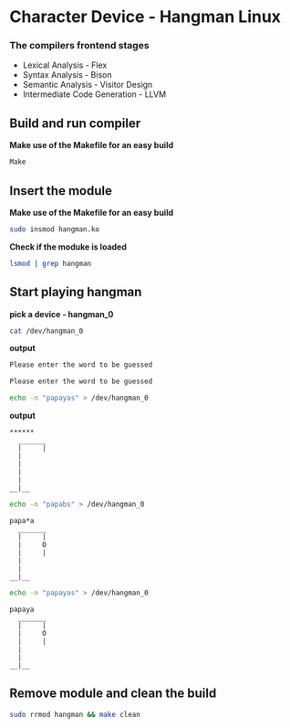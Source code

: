 # Character Device - Hangman Linux
### The compilers frontend stages
- Lexical Analysis - Flex
- Syntax Analysis - Bison
- Semantic Analysis - Visitor Design
- Intermediate Code Generation - LLVM

## Build and run compiler
**Make use of the Makefile for an easy build**
```sh
Make
```

## Insert the module
**Make use of the Makefile for an easy build**
```sh
sudo insmod hangman.ko
```

**Check if the moduke is loaded**
```sh
lsmod | grep hangman
```

## Start playing hangman
**pick a device - hangman_0**
```sh
cat /dev/hangman_0
```
**output**
```sh
Please enter the word to be guessed
```

```sh
Please enter the word to be guessed
```

```sh
echo -n "papayas" > /dev/hangman_0
```

**output**
```
******
  _______
  |     |
  |
  |
  |
  |
__|__
```

```sh
echo -n "papabs" > /dev/hangman_0
```

```
papa*a
  _______
  |     |
  |     O
  |     |
  |
  |
__|__
```

```sh
echo -n "papayas" > /dev/hangman_0
```

```
papaya
  _______
  |     |
  |     O
  |     |
  |
  |
__|__
```

## Remove module and clean the build

```sh
sudo rrmod hangman && make clean
```
